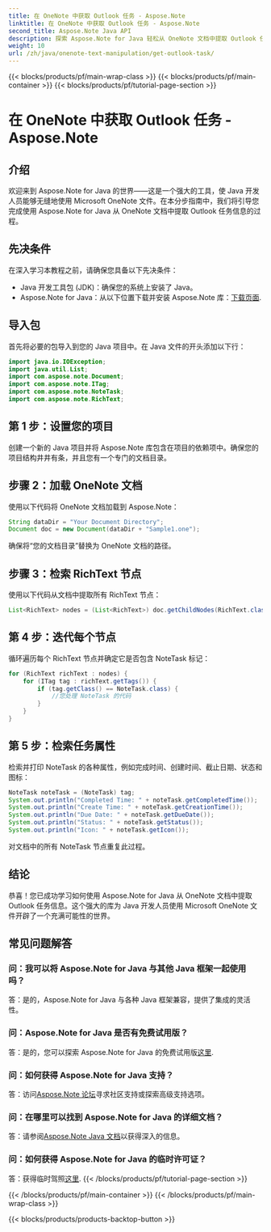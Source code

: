 ```yaml
---
title: 在 OneNote 中获取 Outlook 任务 - Aspose.Note
linktitle: 在 OneNote 中获取 Outlook 任务 - Aspose.Note
second_title: Aspose.Note Java API
description: 探索 Aspose.Note for Java 轻松从 OneNote 文档中提取 Outlook 任务详细信息的潜力。使用这个强大的库提升您的 Java 开发。
weight: 10
url: /zh/java/onenote-text-manipulation/get-outlook-task/
---
```


{{< blocks/products/pf/main-wrap-class >}}
{{< blocks/products/pf/main-container >}}
{{< blocks/products/pf/tutorial-page-section >}}

# 在 OneNote 中获取 Outlook 任务 - Aspose.Note

## 介绍
欢迎来到 Aspose.Note for Java 的世界——这是一个强大的工具，使 Java 开发人员能够无缝地使用 Microsoft OneNote 文件。在本分步指南中，我们将引导您完成使用 Aspose.Note for Java 从 OneNote 文档中提取 Outlook 任务信息的过程。
## 先决条件
在深入学习本教程之前，请确保您具备以下先决条件：
- Java 开发工具包 (JDK)：确保您的系统上安装了 Java。
-  Aspose.Note for Java：从以下位置下载并安装 Aspose.Note 库：[下载页面](https://releases.aspose.com/note/java/).
## 导入包
首先将必要的包导入到您的 Java 项目中。在 Java 文件的开头添加以下行：
```java
import java.io.IOException;
import java.util.List;
import com.aspose.note.Document;
import com.aspose.note.ITag;
import com.aspose.note.NoteTask;
import com.aspose.note.RichText;
```
## 第 1 步：设置您的项目
创建一个新的 Java 项目并将 Aspose.Note 库包含在项目的依赖项中。确保您的项目结构井井有条，并且您有一个专门的文档目录。
## 步骤 2：加载 OneNote 文档
使用以下代码将 OneNote 文档加载到 Aspose.Note：
```java
String dataDir = "Your Document Directory";
Document doc = new Document(dataDir + "Sample1.one");
```
确保将“您的文档目录”替换为 OneNote 文档的路径。
## 步骤 3：检索 RichText 节点
使用以下代码从文档中提取所有 RichText 节点：
```java
List<RichText> nodes = (List<RichText>) doc.getChildNodes(RichText.class);
```
## 第 4 步：迭代每个节点
循环遍历每个 RichText 节点并确定它是否包含 NoteTask 标记：
```java
for (RichText richText : nodes) {
    for (ITag tag : richText.getTags()) {
        if (tag.getClass() == NoteTask.class) {
            //您处理 NoteTask 的代码
        }
    }
}
```
## 第 5 步：检索任务属性
检索并打印 NoteTask 的各种属性，例如完成时间、创建时间、截止日期、状态和图标：
```java
NoteTask noteTask = (NoteTask) tag;
System.out.println("Completed Time: " + noteTask.getCompletedTime());
System.out.println("Create Time: " + noteTask.getCreationTime());
System.out.println("Due Date: " + noteTask.getDueDate());
System.out.println("Status: " + noteTask.getStatus());
System.out.println("Icon: " + noteTask.getIcon());
```
对文档中的所有 NoteTask 节点重复此过程。
## 结论
恭喜！您已成功学习如何使用 Aspose.Note for Java 从 OneNote 文档中提取 Outlook 任务信息。这个强大的库为 Java 开发人员使用 Microsoft OneNote 文件开辟了一个充满可能性的世界。
## 常见问题解答
### 问：我可以将 Aspose.Note for Java 与其他 Java 框架一起使用吗？
答：是的，Aspose.Note for Java 与各种 Java 框架兼容，提供了集成的灵活性。
### 问：Aspose.Note for Java 是否有免费试用版？
答：是的，您可以探索 Aspose.Note for Java 的免费试用版[这里](https://releases.aspose.com/).
### 问：如何获得 Aspose.Note for Java 支持？
答：访问[Aspose.Note 论坛](https://forum.aspose.com/c/note/28)寻求社区支持或探索高级支持选项。
### 问：在哪里可以找到 Aspose.Note for Java 的详细文档？
答：请参阅[Aspose.Note Java 文档](https://reference.aspose.com/note/java/)以获得深入的信息。
### 问：如何获得 Aspose.Note for Java 的临时许可证？
答：获得临时驾照[这里](https://purchase.aspose.com/temporary-license/).
{{< /blocks/products/pf/tutorial-page-section >}}

{{< /blocks/products/pf/main-container >}}
{{< /blocks/products/pf/main-wrap-class >}}

{{< blocks/products/products-backtop-button >}}
